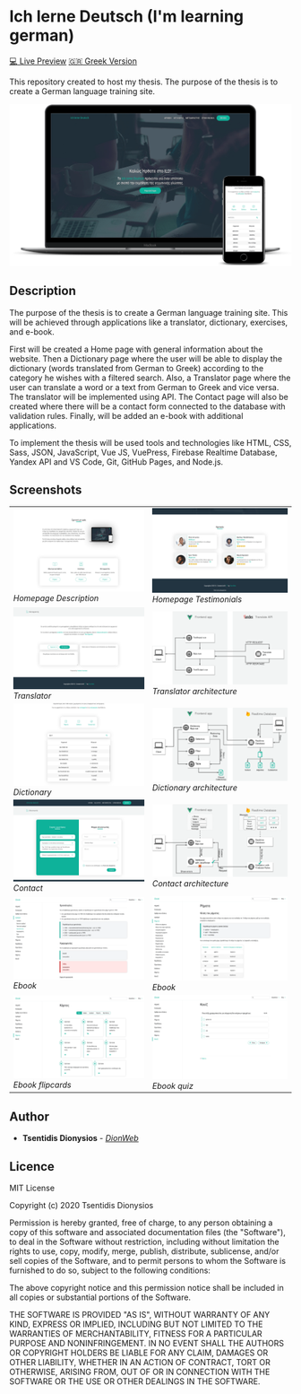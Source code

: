 # Ich lerne Deutsch (I'm learning german)

[:computer: Live Preview](https://ichlernedeutsch.info/) [:greece: Greek Version](README.md)

This repository created to host my thesis.
The purpose of the thesis is to create a German language training site.

![Mockup](https://raw.githubusercontent.com/dionweb/ich_lerne_deutsch/screenshots/mockup.png)

## Description

The purpose of the thesis is to create a German language training site. This will be achieved through applications like a translator, dictionary, exercises, and e-book.

First will be created a Home page with general information about the website. Then a Dictionary page where the user will be able to display the dictionary (words translated from German to Greek) according to the category he wishes with a filtered search. Also, a Translator page where the user can translate a word or a text from German to Greek and vice versa. The translator will be implemented using API. The Contact page will also be created where there will be a contact form connected to the database with validation rules. Finally, will be added an e-book with additional applications.

To implement the thesis will be used tools and technologies like HTML, CSS, Sass, JSON, JavaScript, Vue JS, VuePress, Firebase Realtime Database, Yandex API and VS Code, Git, GitHub Pages, and Node.js.

## Screenshots

|                                                                                                                                  |                                                                                                                                                    |
| -------------------------------------------------------------------------------------------------------------------------------- | -------------------------------------------------------------------------------------------------------------------------------------------------- |
| ![Homepage Description](https://raw.githubusercontent.com/dionweb/ich_lerne_deutsch/screenshots/Home2.png)_Homepage Description_ | ![Homepage Testimonials](https://raw.githubusercontent.com/dionweb/ich_lerne_deutsch/screenshots/Home3.png)_Homepage Testimonials_                 |
| ![Translator](https://raw.githubusercontent.com/dionweb/ich_lerne_deutsch/screenshots/Translator.png)_Translator_                | ![Translator - architecture](https://raw.githubusercontent.com/dionweb/ich_lerne_deutsch/screenshots/Translator-arch.png)_Translator architecture_ |
| ![Dictionary](https://raw.githubusercontent.com/dionweb/ich_lerne_deutsch/screenshots/Dictionary.png)_Dictionary_                | ![Dictionary - architecture](https://raw.githubusercontent.com/dionweb/ich_lerne_deutsch/screenshots/Dictionary-arch.png)_Dictionary architecture_ |
| ![Contact](https://raw.githubusercontent.com/dionweb/ich_lerne_deutsch/screenshots/Contact.png)_Contact_                         | ![Contact - architecture](https://raw.githubusercontent.com/dionweb/ich_lerne_deutsch/screenshots/Contact-arch.png)_Contact architecture_          |
| ![Ebook](https://raw.githubusercontent.com/dionweb/ich_lerne_deutsch/screenshots/ebook1.png)_Ebook_                              | ![Ebook](https://raw.githubusercontent.com/dionweb/ich_lerne_deutsch/screenshots/ebook2.png)_Ebook_                                                |
| ![Ebook flipcards](https://raw.githubusercontent.com/dionweb/ich_lerne_deutsch/screenshots/ebook3.png)_Ebook flipcards_          | ![Ebook quiz](https://raw.githubusercontent.com/dionweb/ich_lerne_deutsch/screenshots/ebook4.png)_Ebook quiz_                                      |

## Author

- **Tsentidis Dionysios** - _[DionWeb](http://www.dionweb.me/)_

## Licence

MIT License

Copyright (c) 2020 Tsentidis Dionysios

Permission is hereby granted, free of charge, to any person obtaining a copy
of this software and associated documentation files (the "Software"), to deal
in the Software without restriction, including without limitation the rights
to use, copy, modify, merge, publish, distribute, sublicense, and/or sell
copies of the Software, and to permit persons to whom the Software is
furnished to do so, subject to the following conditions:

The above copyright notice and this permission notice shall be included in all
copies or substantial portions of the Software.

THE SOFTWARE IS PROVIDED "AS IS", WITHOUT WARRANTY OF ANY KIND, EXPRESS OR
IMPLIED, INCLUDING BUT NOT LIMITED TO THE WARRANTIES OF MERCHANTABILITY,
FITNESS FOR A PARTICULAR PURPOSE AND NONINFRINGEMENT. IN NO EVENT SHALL THE
AUTHORS OR COPYRIGHT HOLDERS BE LIABLE FOR ANY CLAIM, DAMAGES OR OTHER
LIABILITY, WHETHER IN AN ACTION OF CONTRACT, TORT OR OTHERWISE, ARISING FROM,
OUT OF OR IN CONNECTION WITH THE SOFTWARE OR THE USE OR OTHER DEALINGS IN THE
SOFTWARE.
